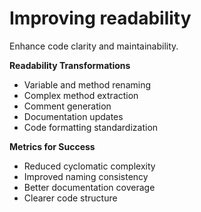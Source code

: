 # Improving readability

Enhance code clarity and maintainability.

**Readability Transformations**

* Variable and method renaming
* Complex method extraction
* Comment generation
* Documentation updates
* Code formatting standardization

**Metrics for Success**

* Reduced cyclomatic complexity
* Improved naming consistency
* Better documentation coverage
* Clearer code structure
